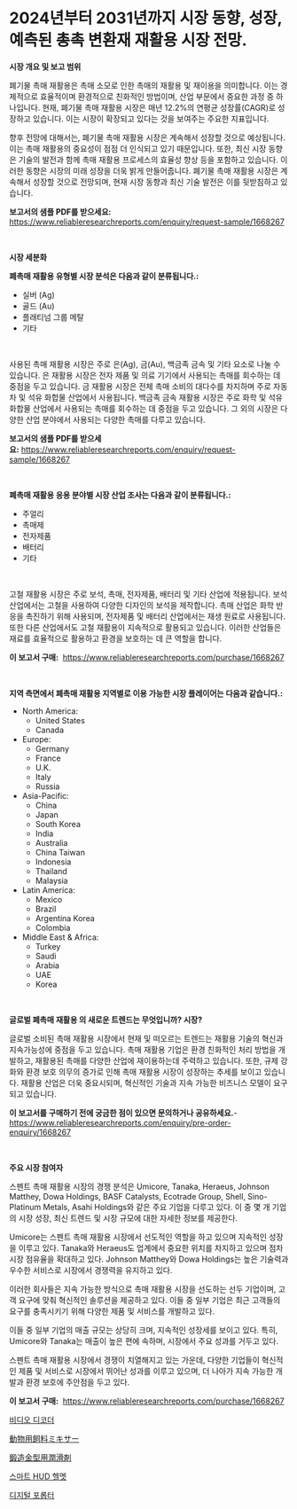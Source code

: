 <p><h1>2024년부터 2031년까지 시장 동향, 성장, 예측된 총촉 변환재 재활용 시장 전망.</h1></p><p><strong>시장 개요 및 보고 범위</strong></p>
<p><p>폐기물 촉매 재활용은 촉매 소모로 인한 촉매의 재활용 및 재이용을 의미합니다. 이는 경제적으로 효율적이며 환경적으로 친화적인 방법이며, 산업 부문에서 중요한 과정 중 하나입니다. 현재, 폐기물 촉매 재활용 시장은 매년 12.2%의 연평균 성장률(CAGR)로 성장하고 있습니다. 이는 시장이 확장되고 있다는 것을 보여주는 주요한 지표입니다. </p><p>향후 전망에 대해서는, 폐기물 촉매 재활용 시장은 계속해서 성장할 것으로 예상됩니다. 이는 촉매 재활용의 중요성이 점점 더 인식되고 있기 때문입니다. 또한, 최신 시장 동향은 기술의 발전과 함께 촉매 재활용 프로세스의 효율성 향상 등을 포함하고 있습니다. 이러한 동향은 시장의 미래 성장을 더욱 밝게 만들어줍니다. 폐기물 촉매 재활용 시장은 계속해서 성장할 것으로 전망되며, 현재 시장 동향과 최신 기술 발전은 이를 뒷받침하고 있습니다.</p></p>
<p><strong>보고서의 샘플 PDF를 받으세요:</strong> <a href="https://www.reliableresearchreports.com/enquiry/request-sample/1668267">https://www.reliableresearchreports.com/enquiry/request-sample/1668267</a></p>
<p>&nbsp;</p>
<p><strong>시장 세분화</strong></p>
<p><strong>폐촉매 재활용 유형별 시장 분석은 다음과 같이 분류됩니다.:</strong></p>
<p><ul><li>실버 (Ag)</li><li>골드 (Au)</li><li>플래티넘 그룹 메탈</li><li>기타</li></ul></p>
<p>&nbsp;</p>
<p><p>사용된 촉매 재활용 시장은 주로 은(Ag), 금(Au), 백금족 금속 및 기타 요소로 나눌 수 있습니다. 은 재활용 시장은 전자 제품 및 의료 기기에서 사용되는 촉매를 회수하는 데 중점을 두고 있습니다. 금 재활용 시장은 전체 촉매 소비의 대다수를 차지하며 주로 자동차 및 석유 화합물 산업에서 사용됩니다. 백금족 금속 재활용 시장은 주로 화학 및 석유화합물 산업에서 사용되는 촉매를 회수하는 데 중점을 두고 있습니다. 그 외의 시장은 다양한 산업 분야에서 사용되는 다양한 촉매를 다루고 있습니다.</p></p>
<p><strong>보고서의 샘플 PDF를 받으세요:</strong>&nbsp;<a href="https://www.reliableresearchreports.com/enquiry/request-sample/1668267">https://www.reliableresearchreports.com/enquiry/request-sample/1668267</a></p>
<p>&nbsp;</p>
<p><strong> 폐촉매 재활용 응용 분야별 시장 산업 조사는 다음과 같이 분류됩니다.:</strong></p>
<p><ul><li>주얼리</li><li>촉매제</li><li>전자제품</li><li>배터리</li><li>기타</li></ul></p>
<p>&nbsp;</p>
<p><p>고철 재활용 시장은 주로 보석, 촉매, 전자제품, 배터리 및 기타 산업에 적용됩니다. 보석 산업에서는 고철을 사용하여 다양한 디자인의 보석을 제작합니다. 촉매 산업은 화학 반응을 촉진하기 위해 사용되며, 전자제품 및 배터리 산업에서는 재생 원료로 사용됩니다. 또한 다른 산업에서도 고철 재활용이 지속적으로 활용되고 있습니다. 이러한 산업들은 재료를 효율적으로 활용하고 환경을 보호하는 데 큰 역할을 합니다.</p></p>
<p><strong>이 보고서 구매:</strong>&nbsp; <a href="https://www.reliableresearchreports.com/purchase/1668267">https://www.reliableresearchreports.com/purchase/1668267</a></p>
<p>&nbsp;</p>
<p><strong>지역 측면에서 폐촉매 재활용 지역별로 이용 가능한 시장 플레이어는 다음과 같습니다.:</strong></p>
<p><ul>
    <li>
        North America:
        <ul>
            <li>United States</li>
            <li>Canada</li>
        </ul>
    </li>
    <li>
        Europe:
        <ul>
            <li>Germany</li>
            <li>France</li>
            <li>U.K.</li>
            <li>Italy</li>
            <li>Russia</li>
        </ul>
    </li>
    <li>
        Asia-Pacific:
        <ul>
            <li>China</li>
            <li>Japan</li>
            <li>South Korea</li>
            <li>India</li>
            <li>Australia</li>
            <li>China Taiwan</li>
            <li>Indonesia</li>
            <li>Thailand</li>
            <li>Malaysia</li>
        </ul>
    </li>
    <li>
        Latin America:
        <ul>
            <li>Mexico</li>
            <li>Brazil</li>
            <li>Argentina Korea</li>
            <li>Colombia</li>
        </ul>
    </li>
    <li>
        Middle East & Africa:
        <ul>
            <li>Turkey</li>
            <li>Saudi</li>
            <li>Arabia</li>
            <li>UAE</li>
            <li>Korea</li>
        </ul>
    </li>
    </ul></p>
<p>&nbsp;</p>
<p><strong>글로벌 폐촉매 재활용 의 새로운 트렌드는 무엇입니까? 시장?</strong></p>
<p><p>글로벌 소비된 촉매 재활용 시장에서 현재 및 떠오르는 트렌드는 재활용 기술의 혁신과 지속가능성에 중점을 두고 있습니다. 촉매 재활용 기업은 환경 친화적인 처리 방법을 개발하고, 재활용된 촉매를 다양한 산업에 재이용하는데 주력하고 있습니다. 또한, 규제 강화와 환경 보호 의무의 증가로 인해 촉매 재활용 시장이 성장하는 추세를 보이고 있습니다. 재활용 산업은 더욱 중요시되며, 혁신적인 기술과 지속 가능한 비즈니스 모델이 요구되고 있습니다.</p></p>
<p><strong>이 보고서를 구매하기 전에 궁금한 점이 있으면 문의하거나 공유하세요.</strong>- <a href="https://www.reliableresearchreports.com/enquiry/pre-order-enquiry/1668267">https://www.reliableresearchreports.com/enquiry/pre-order-enquiry/1668267</a></p>
<p>&nbsp;</p>
<p><strong>주요 시장 참여자</strong></p>
<p><p>스펜트 촉매 재활용 시장의 경쟁 분석은 Umicore, Tanaka, Heraeus, Johnson Matthey, Dowa Holdings, BASF Catalysts, Ecotrade Group, Shell, Sino-Platinum Metals, Asahi Holdings와 같은 주요 기업을 다루고 있다. 이 중 몇 개 기업의 시장 성장, 최신 트렌드 및 시장 규모에 대한 자세한 정보를 제공한다.</p><p>Umicore는 스펜트 촉매 재활용 시장에서 선도적인 역할을 하고 있으며 지속적인 성장을 이루고 있다. Tanaka와 Heraeus도 업계에서 중요한 위치를 차지하고 있으며 점차 시장 점유율을 확대하고 있다. Johnson Matthey와 Dowa Holdings는 높은 기술력과 우수한 서비스로 시장에서 경쟁력을 유지하고 있다. </p><p>이러한 회사들은 지속 가능한 방식으로 촉매 재활용 시장을 선도하는 선두 기업이며, 고객 요구에 맞춰 혁신적인 솔루션을 제공하고 있다. 이들 중 일부 기업은 최근 고객들의 요구를 충족시키기 위해 다양한 제품 및 서비스를 개발하고 있다.</p><p>이들 중 일부 기업의 매출 규모는 상당히 크며, 지속적인 성장세를 보이고 있다. 특히, Umicore와 Tanaka는 매출이 높은 편에 속하며, 시장에서 주요 성과를 거두고 있다.</p><p>스펜트 촉매 재활용 시장에서 경쟁이 치열해지고 있는 가운데, 다양한 기업들이 혁신적인 제품 및 서비스로 시장에서 뛰어난 성과를 이루고 있으며, 더 나아가 지속 가능한 개발과 환경 보호에 주안점을 두고 있다.</p></p>
<p><strong>이 보고서 구매:</strong>&nbsp;&nbsp;<a href="https://www.reliableresearchreports.com/purchase/1668267">https://www.reliableresearchreports.com/purchase/1668267</a></p>
<p><p><a href="https://medium.com/@jodyomenick905/%EB%B9%84%EB%94%94%EC%98%A4-%EB%94%94%EC%BD%94%EB%8D%94-%EC%8B%9C%EC%9E%A5-%EC%8B%9C%EC%9E%A5-%EC%A0%90%EC%9C%A0%EC%9C%A8-%EC%8B%9C%EC%9E%A5-%EB%8F%99%ED%96%A5-%EB%B0%8F-%EB%AF%B8%EB%9E%98-%EC%84%B1%EC%9E%A5-%ED%83%90%EC%83%89-52bbe66168eb">비디오 디코더</a></p><p><a href="https://medium.com/@barrymundy88/%E5%8B%95%E7%89%A9%E3%81%AE%E9%A3%BC%E6%96%99%E3%83%9F%E3%82%AD%E3%82%B5%E3%83%BC%E5%B8%82%E5%A0%B4%E3%81%AE%E5%88%86%E6%9E%90-%E3%82%B0%E3%83%AD%E3%83%BC%E3%83%90%E3%83%AB%E7%94%A3%E6%A5%AD%E3%81%AE%E8%A6%8B%E9%80%9A%E3%81%97%E3%81%A8%E4%BA%88%E6%B8%AC-2024%E5%B9%B4%E3%81%8B%E3%82%892031%E5%B9%B4-c0ddc1b2d0be">動物用飼料ミキサー</a></p><p><a href="https://medium.com/@christiandickens2005/%E9%8D%9B%E9%80%A0%E5%B0%82%E7%94%A8%E5%9E%8B%E3%83%AF%E3%82%A4%E3%83%A4%E3%83%AA%E3%83%B3%E3%82%B0%E5%89%A4%E3%81%AE%E5%B8%82%E5%A0%B4%E5%88%86%E6%9E%90-%E3%81%9D%E3%81%AEcagr-%E5%B8%82%E5%A0%B4%E3%82%BB%E3%82%B0%E3%83%A1%E3%83%B3%E3%83%86%E3%83%BC%E3%82%B7%E3%83%A7%E3%83%B3-%E3%81%8A%E3%82%88%E3%81%B3%E3%82%B0%E3%83%AD%E3%83%BC%E3%83%90%E3%83%AB%E7%94%A3%E6%A5%AD%E6%A6%82%E8%A6%81-92ca0d3dad71">鍛造金型用潤滑剤</a></p><p><a href="https://medium.com/@wilsoniehn789562023/%EC%8A%A4%EB%A7%88%ED%8A%B8-hud-%ED%97%AC%EB%A9%A7-%EC%8B%9C%EC%9E%A5-%EB%B6%84%EC%84%9D-%EA%B7%B8-cagr-%EC%8B%9C%EC%9E%A5-%EC%84%B8%EB%B6%84%ED%99%94-%EB%B0%8F-%EA%B8%80%EB%A1%9C%EB%B2%8C-%EC%82%B0%EC%97%85-%EA%B0%9C%EC%9A%94-1e5dc02fe6d5">스마트 HUD 헬멧</a></p><p><a href="https://github.com/fernandotryO5lson96765/Market-Research-Report-List-1/blob/main/305514515336.md">디지털 포롭터</a></p></p>
